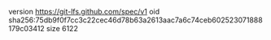version https://git-lfs.github.com/spec/v1
oid sha256:75db9f0f7cc3c22cec46d78b63a2613aac7a6c74ceb602523071888179c03412
size 6122
